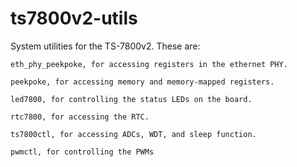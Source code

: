# ts7800v2-utils

System utilities for the TS-7800v2.  These are:<br>

    eth_phy_peekpoke, for accessing registers in the ethernet PHY.
    
    peekpoke, for accessing memory and memory-mapped registers.
    
    led7800, for controlling the status LEDs on the board.
    
    rtc7800, for accessing the RTC.
    
    ts7800ctl, for accessing ADCs, WDT, and sleep function.
    
    pwmctl, for controlling the PWMs

